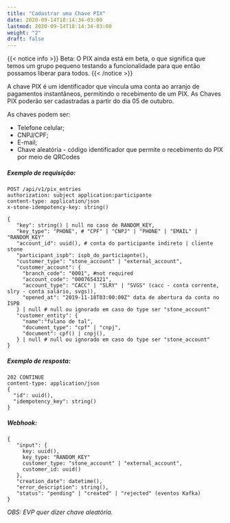 ```yaml
---
title: "Cadastrar uma Chave PIX"
date: 2020-09-14T18:14:34-03:00
lastmod: 2020-09-14T18:14:34-03:00
weight: "2"
draft: false
---
```

{{< notice info >}}
Beta: O PIX ainda está em beta, o que significa que temos um grupo pequeno testando a funcionalidade para que então possamos liberar para todos.
{{< /notice >}}

A chave PIX é um identificador que vincula uma conta ao arranjo de pagamentos instantâneos, permitindo o recebimento de um PIX. As Chaves PIX poderão ser cadastradas a partir do dia 05 de outubro.

As chaves podem ser:
- Telefone celular;
- CNPJ/CPF;
- E-mail;
- Chave aleatória - código identificador que permite o recebimento do PIX por meio de QRCodes

##### Exemplo de requisição:
```
POST /api/v1/pix_entries
authorization: subject application:participante
content-type: application/json
x-stone-idempotency-key: string()
```

```
{
   "key": string() | null no caso de RANDOM_KEY,
   "key_type": "PHONE", # "CPF" | "CNPJ" | "PHONE" | "EMAIL" | "RANDOM_KEY"
   "account_id": uuid(), # conta do participante indireto | cliente stone
   "participant_ispb": ispb_do_particiapnte(),
   "customer_type": "stone_account" | "external_account",
   "customer_account": {
     "branch_code": "0001", #not required
     "account_code": "0007654321",
     "account_type": "CACC" | "SLRY" | "SVGS" (cacc - conta corrente, slry - conta salário, svgs)),
     "opened_at": "2019-11-18T03:00:00Z" data de abertura da conta no ISPB
   } | null # null ou ignorado em caso do type ser "stone_account"
   "customer_entity": {
     "name":"fulano de tal",
     "document_type": "cpf" | "cnpj",
     "document": cpf() | cnpj(),
   } | null # null ou ignorado em caso do type ser "stone_account"
}
```

##### Exemplo de resposta:
```
202 CONTINUE
content-type: application/json
{
  "id": uuid(),
  "idempotency_key": string()
}
```

##### Webhook:
```
{
   "input": {
     key: uuid(),
     key_type: "RANDOM_KEY"
     customer_type: "stone_account" | "external_account",
     customer_id: uuid()
   },
   "creation_date": datetime(),
   "error_description": string(),
   "status": "pending" | "created" | "rejected" (eventos Kafka)
}
```

_OBS: EVP quer dizer chave aleatória._